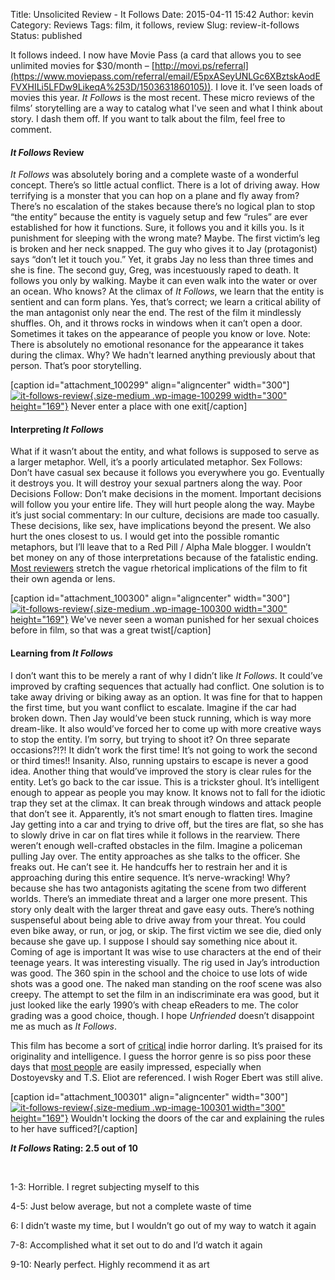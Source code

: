 Title: Unsolicited Review - It Follows
Date: 2015-04-11 15:42
Author: kevin
Category: Reviews
Tags: film, it follows, review
Slug: review-it-follows
Status: published

It follows indeed. I now have Movie Pass (a card that allows you to see unlimited movies for \$30/month – [http://movi.ps/referral](https://www.moviepass.com/referral/email/E5pxASeyUNLGc6XBztskAodEFVXHILi5LFDw9LikeqA%253D/1503631860105)). I love it. I’ve seen loads of movies this year. *It Follows* is the most recent. These micro reviews of the films’ storytelling are a way to catalog what I've seen and what I think about story. I dash them off. If you want to talk about the film, feel free to comment.

#### *It Follows* Review

*It Follows* was absolutely boring and a complete waste of a wonderful concept. There’s so little actual conflict. There is a lot of driving away. How terrifying is a monster that you can hop on a plane and fly away from? There’s no escalation of the stakes because there’s no logical plan to stop “the entity” because the entity is vaguely setup and few “rules” are ever established for how it functions. Sure, it follows you and it kills you. Is it punishment for sleeping with the wrong mate? Maybe. The first victim’s leg is broken and her neck snapped. The guy who gives it to Jay (protagonist) says “don’t let it touch you.” Yet, it grabs Jay no less than three times and she is fine. The second guy, Greg, was incestuously raped to death. It follows you only by walking. Maybe it can even walk into the water or over an ocean. Who knows? At the climax of *It Follows*, we learn that the entity is sentient and can form plans. Yes, that’s correct; we learn a critical ability of the man antagonist only near the end. The rest of the film it mindlessly shuffles. Oh, and it throws rocks in windows when it can’t open a door. Sometimes it takes on the appearance of people you know or love. Note: There is absolutely no emotional resonance for the appearance it takes during the climax. Why? We hadn't learned anything previously about that person. That’s poor storytelling.

\[caption id="attachment\_100299" align="aligncenter" width="300"\][![it-follows-review](http://www.kevindublin.com/wp-content/uploads/2015/04/itfollows-main-300x169.jpg){.size-medium .wp-image-100299 width="300" height="169"}](http://itfollowsfilm.com/) Never enter a place with one exit\[/caption\]

#### Interpreting *It Follows*

What if it wasn’t about the entity, and what follows is supposed to serve as a larger metaphor. Well, it’s a poorly articulated metaphor. Sex Follows: Don’t have casual sex because it follows you everywhere you go. Eventually it destroys you. It will destroy your sexual partners along the way. Poor Decisions Follow: Don’t make decisions in the moment. Important decisions will follow you your entire life. They will hurt people along the way. Maybe it’s just social commentary: In our culture, decisions are made too casually. These decisions, like sex, have implications beyond the present. We also hurt the ones closest to us. I would get into the possible romantic metaphors, but I’ll leave that to a Red Pill / Alpha Male blogger. I wouldn’t bet money on any of those interpretations because of the fatalistic ending. [Most reviewers](http://msmagazine.com/blog/2015/02/26/it-follows-a-horror-film-that-doesnt-blame-the-victim-for-having-sex/) stretch the vague rhetorical implications of the film to fit their own agenda or lens.

\[caption id="attachment\_100300" align="aligncenter" width="300"\][![it-follows-review](http://www.kevindublin.com/wp-content/uploads/2015/04/itfollowsbeta-300x169.jpg){.size-medium .wp-image-100300 width="300" height="169"}](http://vitaminw.co/culture-society/horror-movies-women-and-stereotypes) We've never seen a woman punished for her sexual choices before in film, so that was a great twist\[/caption\]

#### Learning from *It Follows*

I don’t want this to be merely a rant of why I didn’t like *It Follows*. It could’ve improved by crafting sequences that actually had conflict. One solution is to take away driving or biking away as an option. It was fine for that to happen the first time, but you want conflict to escalate. Imagine if the car had broken down. Then Jay would’ve been stuck running, which is way more dream-like. It also would’ve forced her to come up with more creative ways to stop the entity. I’m sorry, but trying to shoot it? On three separate occasions?!?! It didn’t work the first time! It’s not going to work the second or third times!! Insanity. Also, running upstairs to escape is never a good idea. Another thing that would’ve improved the story is clear rules for the entity. Let’s go back to the car issue. This is a trickster ghoul. It’s intelligent enough to appear as people you may know. It knows not to fall for the idiotic trap they set at the climax. It can break through windows and attack people that don’t see it. Apparently, it’s not smart enough to flatten tires. Imagine Jay getting into a car and trying to drive off, but the tires are flat, so she has to slowly drive in car on flat tires while it follows in the rearview. There weren’t enough well-crafted obstacles in the film. Imagine a policeman pulling Jay over. The entity approaches as she talks to the officer. She freaks out. He can’t see it. He handcuffs her to restrain her and it is approaching during this entire sequence. It’s nerve-wracking! Why? because she has two antagonists agitating the scene from two different worlds. There’s an immediate threat and a larger one more present. This story only dealt with the larger threat and gave easy outs. There’s nothing suspenseful about being able to drive away from your threat. You could even bike away, or run, or jog, or skip. The first victim we see die, died only because she gave up. I suppose I should say something nice about it. Coming of age is important It was wise to use characters at the end of their teenage years. It was interesting visually. The rig used in Jay’s introduction was good. The 360 spin in the school and the choice to use lots of wide shots was a good one. The naked man standing on the roof scene was also creepy. The attempt to set the film in an indiscriminate era was good, but it just looked like the early 1990’s with cheap eReaders to me. The color grading was a good choice, though. I hope *Unfriended* doesn’t disappoint me as much as *It Follows*.

This film has become a sort of [critical](http://www.rottentomatoes.com/m/it_follows/) indie horror darling. It’s praised for its originality and intelligence. I guess the horror genre is so piss poor these days that [most people](http://www.imdb.com/title/tt3235888/) are easily impressed, especially when Dostoyevsky and T.S. Eliot are referenced. I wish Roger Ebert was still alive.

\[caption id="attachment\_100301" align="aligncenter" width="300"\][![it-follows-review](http://www.kevindublin.com/wp-content/uploads/2015/04/itfollowsrig-300x169.jpg){.size-medium .wp-image-100301 width="300" height="169"}](http://www.kevindublin.com/wp-content/uploads/2015/04/itfollowsrig.jpg) Wouldn't locking the doors of the car and explaining the rules to her have sufficed?\[/caption\]

***It Follows* Rating: 2.5 out of 10**

 

1-3: Horrible. I regret subjecting myself to this

4-5: Just below average, but not a complete waste of time

6: I didn’t waste my time, but I wouldn’t go out of my way to watch it again

7-8: Accomplished what it set out to do and I’d watch it again

9-10: Nearly perfect. Highly recommend it as art
